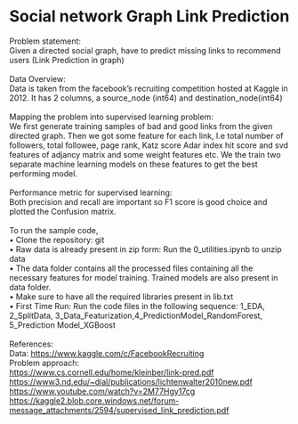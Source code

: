 # Social network Graph Link Prediction 

Problem statement:<br>
Given a directed social graph, have to predict missing links to recommend users (Link Prediction in graph)<br>
<br>
Data Overview:<br>
Data is taken from the facebook’s recruiting competition hosted at Kaggle in 2012. It has 2 columns, a source_node (int64) and destination_node(int64)<br>
<br>
Mapping the problem into supervised learning problem:<br>
We first generate training samples of bad and good links from the given directed graph. Then we got some feature for each link, I.e total number of followers, total followee, page rank, Katz score Adar index hit score and svd features of adjancy matrix and some weight features etc. We the train two separate machine learning models on these features to get the best performing model.<br>
<br>
Performance metric for supervised learning:<br>
Both precision and recall are important so F1 score is good choice and plotted the Confusion matrix.<br>
<br>
To run the sample code,
<br>• Clone the repository: git
<br>• Raw data is already present in zip form: Run the 0_utilities.ipynb to unzip data
<br>• The data folder contains all the processed files containing all the necessary features for model
training. Trained models are also present in data folder.
<br>• Make sure to have all the required libraries present in lib.txt
<br>• First Time Run: Run the code files in the following sequence: 1_EDA, 2_SplitData,
3_Data_Featurization,4_PredictionModel_RandomForest, 5_Prediction Model_XGBoost<br>
<br>References:
<br>Data: https://www.kaggle.com/c/FacebookRecruiting
<br>Problem approach:<br> https://www.cs.cornell.edu/home/kleinber/link-pred.pdf<br> https://www3.nd.edu/~dial/publications/lichtenwalter2010new.pdf <br>https://www.youtube.com/watch?v=2M77Hgy17cg
<br>https://kaggle2.blob.core.windows.net/forum-message_attachments/2594/supervised_link_prediction.pdf
